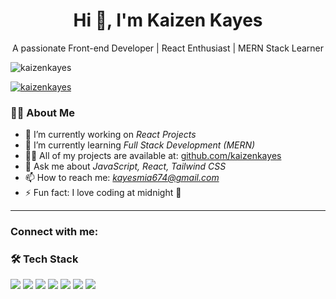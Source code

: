 <h1 align="center">Hi 👋, I'm Kaizen Kayes</h1>
<p align="center">
  A passionate Front-end Developer | React Enthusiast | MERN Stack Learner
</p>

<p align="left"> <img src="https://komarev.com/ghpvc/?username=kaizenkayes&label=Profile%20views&color=0e75b6&style=flat" alt="kaizenkayes" /> </p>

<p align="left"> <a href="https://github.com/ryo-ma/github-profile-trophy"><img src="https://github-profile-trophy.vercel.app/?username=kaizenkayes" alt="kaizenkayes" /></a> </p>

### 🙋‍♂️ About Me

- 🔭 I’m currently working on *React Projects*
- 🌱 I’m currently learning *Full Stack Development (MERN)*
- 👨‍💻 All of my projects are available at: [github.com/kaizenkayes](https://github.com/kaizenkayes)
- 💬 Ask me about *JavaScript, React, Tailwind CSS*
- 📫 How to reach me: *kayesmia674@gmail.com*
- ⚡ Fun fact: I love coding at midnight 🌙

---


<h3 align="left">Connect with me:</h3>
<p align="left">
</p>

### 🛠️ Tech Stack

<p>
  <img src="https://img.shields.io/badge/JavaScript-F7DF1E?style=flat&logo=javascript&logoColor=black"/>
  <img src="https://img.shields.io/badge/React-20232A?style=flat&logo=react&logoColor=61DAFB"/>
  <img src="https://img.shields.io/badge/TailwindCSS-38B2AC?style=flat&logo=tailwind-css&logoColor=white"/>
  <img src="https://img.shields.io/badge/Firebase-ffca28?style=flat&logo=firebase&logoColor=black"/>
  <img src="https://img.shields.io/badge/Node.js-339933?style=flat&logo=nodedotjs&logoColor=white"/>
  <img src="https://img.shields.io/badge/MongoDB-4EA94B?style=flat&logo=mongodb&logoColor=white"/>
  <img src="https://img.shields.io/badge/Git-F05032?style=flat&logo=git&logoColor=white"/>
</p>
